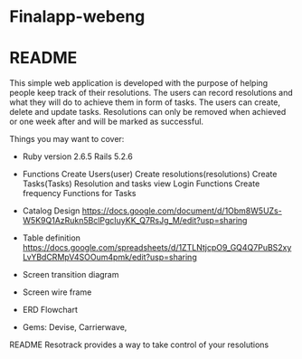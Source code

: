 # Finalapp-webeng
# README

This simple web application is developed with the purpose of helping people keep track of their resolutions. The users can record resolutions and what they will do to achieve them in form of tasks. The users can create, delete and update tasks. Resolutions can only be removed when achieved or one week after and will be marked as successful.  

Things you may want to cover:

* Ruby version 2.6.5 Rails 5.2.6

* Functions
Create Users(user)
Create resolutions(resolutions)
Create Tasks(Tasks)
Resolution and tasks view
Login Functions
Create frequency Functions for Tasks

* Catalog Design 
https://docs.google.com/document/d/1Obm8W5UZs-W5K9Q1AzRukn5BclPgcIuyKK_Q7RsJg_M/edit?usp=sharing

* Table definition 
https://docs.google.com/spreadsheets/d/1ZTLNtjcpO9_GQ4Q7PuBS2xyLvYBdCRMpV4SOOum4pmk/edit?usp=sharing
* Screen transition diagram
* Screen wire frame
* ERD Flowchart
* Gems: Devise, Carrierwave,

README Resotrack provides a way to take control of your resolutions
